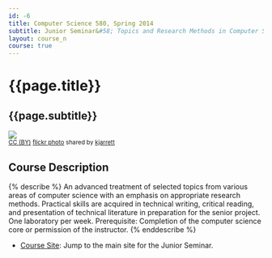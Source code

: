 ```yaml
---
id: -6
title: Computer Science 580, Spring 2014
subtitle: Junior Seminar&#58; Topics and Research Methods in Computer Science
layout: course_n
course: true
---
```


# {{page.title}}
## {{page.subtitle}}

<a title="Wildwood at Night" href="http://flickr.com/photos/kjarrett/7716141542"><img class="img-responsive-tight" src="http://farm9.static.flickr.com/8423/7716141542_00f486290d_z.jpg" /></a><br /><small><a href="http://creativecommons.org/licenses/by/2.0/">CC (BY)</a> <a title="Wildwood at Night" href="http://flickr.com/photos/kjarrett/7716141542">flickr photo</a> shared by <a href="http://flickr.com/people/kjarrett">kjarrett</a></small>

## Course Description

{% describe %}
An advanced treatment of selected topics from various areas of computer science with an emphasis on appropriate research
methods. Practical skills are acquired in technical writing, critical reading, and presentation of technical literature
in preparation for the senior project. One laboratory per week. Prerequisite: Completion of the computer science core or
permission of the instructor.
{% enddescribe %}

<ul class="fa-ul">

<li><i class="fa-li fa fa-arrow-right"></i><a href="https://sites.google.com/a/allegheny.edu/cs580s2014/home"
target="_blank" class="major">Course Site</a>: Jump to the main site for the Junior Seminar.

</ul>
